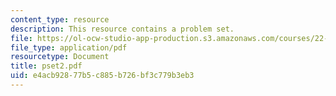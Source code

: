 ```yaml
---
content_type: resource
description: This resource contains a problem set.
file: https://ol-ocw-studio-app-production.s3.amazonaws.com/courses/22-611j-introduction-to-plasma-physics-i-fall-2006/e4acb92877b5c885b726bf3c779b3eb3_pset2.pdf
file_type: application/pdf
resourcetype: Document
title: pset2.pdf
uid: e4acb928-77b5-c885-b726-bf3c779b3eb3
---
```

